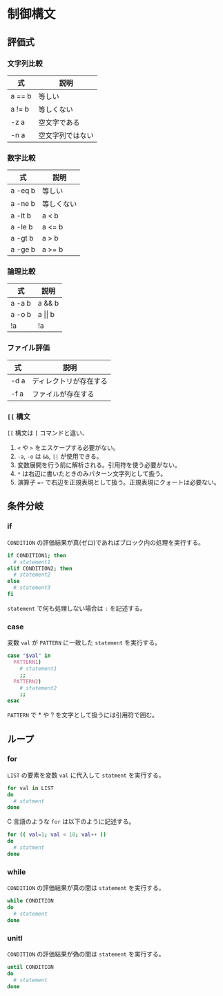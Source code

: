 # 制御構文

## 評価式

### 文字列比較

| 式     | 説明             |
| ------ | ---------------- |
| a == b | 等しい           |
| a != b | 等しくない       |
| -z a   | 空文字である     |
| -n a   | 空文字列ではない |

### 数字比較

| 式      | 説明       |
| ------- | ---------- |
| a -eq b | 等しい     |
| a -ne b | 等しくない |
| a -lt b | a < b      |
| a -le b | a <= b     |
| a -gt b | a > b      |
| a -ge b | a >= b     |

### 論理比較

| 式     | 説明     |
| ------ | -------- |
| a -a b | a && b   |
| a -o b | a \|\| b |
| !a     | !a       |

### ファイル評価

| 式   | 説明                   |
| ---- | ---------------------- |
| -d a | ディレクトリが存在する |
| -f a | ファイルが存在する     |

### ```[[``` 構文

```[[``` 構文は ```[``` コマンドと違い、

1. ```<``` や ```>``` をエスケープする必要がない。
2. ```-a```, ```-o``` は ```&&```, ```||``` が使用できる。
3. 変数展開を行う前に解析される。引用符を使う必要がない。
4. ```*``` は右辺に書いたときのみパターン文字列として扱う。
5. 演算子 ```=~``` で右辺を正規表現として扱う。正規表現にクォートは必要ない。

## 条件分岐

### if

```CONDITION``` の評価結果が真(ゼロ)であればブロック内の処理を実行する。

```sh
if CONDITION1; then
  # statement1
elif CONDITION2; then
  # statement2
else
  # statement3
fi
```

```statement``` で何も処理しない場合は ```:``` を記述する。

### case

変数 ```val``` が ```PATTERN``` に一致した ```statement``` を実行する。

```sh
case "$val" in
  PATTERN1)
    # statement1
    ;;
  PATTERN2)
    # statement2
    ;;
esac
```

```PATTERN``` で * や ? を文字として扱うには引用符で囲む。

## ループ

### for

```LIST``` の要素を変数 ```val``` に代入して ```statment``` を実行する。

```sh
for val in LIST
do
  # statment
done
```

C 言語のような ```for``` は以下のように記述する。

```sh
for (( val=1; val < 10; val++ ))
do
  # statment
done
```

### while

```CONDITION``` の評価結果が真の間は ```statement``` を実行する。

```sh
while CONDITION
do
  # statement
done
```

### unitl

```CONDITION``` の評価結果が偽の間は ```statement``` を実行する。

```sh
until CONDITION
do
  # statement
done
```
